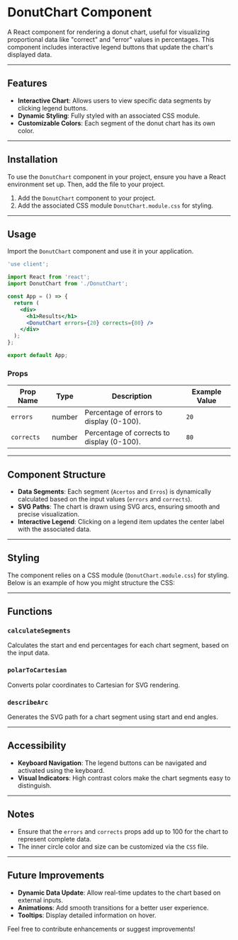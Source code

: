 # DonutChart Component

A React component for rendering a donut chart, useful for visualizing proportional data like "correct" and "error" values in percentages. This component includes interactive legend buttons that update the chart's displayed data.

---

## Features

- **Interactive Chart**: Allows users to view specific data segments by clicking legend buttons.
- **Dynamic Styling**: Fully styled with an associated CSS module.
- **Customizable Colors**: Each segment of the donut chart has its own color.

---

## Installation

To use the `DonutChart` component in your project, ensure you have a React environment set up. Then, add the file to your project.

1. Add the `DonutChart` component to your project.
2. Add the associated CSS module `DonutChart.module.css` for styling.

---

## Usage

Import the `DonutChart` component and use it in your application.

```jsx
'use client';

import React from 'react';
import DonutChart from './DonutChart';

const App = () => {
  return (
    <div>
      <h1>Results</h1>
      <DonutChart errors={20} corrects={80} />
    </div>
  );
};

export default App;
```

### Props

| Prop Name | Type   | Description                              | Example Value |
|-----------|--------|------------------------------------------|---------------|
| `errors`  | number | Percentage of errors to display (0-100). | `20`          |
| `corrects`| number | Percentage of corrects to display (0-100).| `80`         |

---

## Component Structure

- **Data Segments**: Each segment (`Acertos` and `Erros`) is dynamically calculated based on the input values (`errors` and `corrects`).
- **SVG Paths**: The chart is drawn using SVG arcs, ensuring smooth and precise visualization.
- **Interactive Legend**: Clicking on a legend item updates the center label with the associated data.

---

## Styling

The component relies on a CSS module (`DonutChart.module.css`) for styling. Below is an example of how you might structure the CSS:

---

## Functions

### `calculateSegments`
Calculates the start and end percentages for each chart segment, based on the input data.

### `polarToCartesian`
Converts polar coordinates to Cartesian for SVG rendering.

### `describeArc`
Generates the SVG path for a chart segment using start and end angles.

---

## Accessibility

- **Keyboard Navigation**: The legend buttons can be navigated and activated using the keyboard.
- **Visual Indicators**: High contrast colors make the chart segments easy to distinguish.

---

## Notes

- Ensure that the `errors` and `corrects` props add up to 100 for the chart to represent complete data.
- The inner circle color and size can be customized via the `CSS` file.

---

## Future Improvements

- **Dynamic Data Update**: Allow real-time updates to the chart based on external inputs.
- **Animations**: Add smooth transitions for a better user experience.
- **Tooltips**: Display detailed information on hover. 

Feel free to contribute enhancements or suggest improvements!